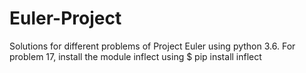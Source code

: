 # Euler-Project
Solutions for different problems of Project Euler using python 3.6.
For problem 17, install the module inflect using
$ pip install inflect

